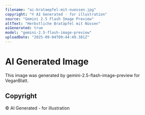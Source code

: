 ```yaml
---
filename: "ai-brataepfel-mit-nuessen.jpg"
copyright: "© AI Generated - for illustration"
source: "Gemini 2.5 Flash Image Preview"
altText: "Herbstliche Bratäpfel mit Nüssen"
aiGenerated: true
model: "gemini-2.5-flash-image-preview"
uploadDate: "2025-09-04T09:44:49.381Z"
---
```


# AI Generated Image

This image was generated by gemini-2.5-flash-image-preview for VeganBlatt.

## Copyright
© AI Generated - for illustration
